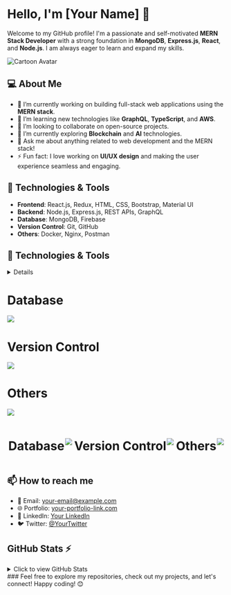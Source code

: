 # Hello, I'm [Your Name] 👋

Welcome to my GitHub profile! I'm a passionate and self-motivated **MERN Stack Developer** with a strong foundation in **MongoDB**, **Express.js**, **React**, and **Node.js**. I am always eager to learn and expand my skills.

![Cartoon Avatar](https://link-to-your-cartoon-image.jpg)  <!-- Update with your own image link -->

## 💻 About Me

- 🔭 I’m currently working on building full-stack web applications using the **MERN stack**.
- 🌱 I’m learning new technologies like **GraphQL**, **TypeScript**, and **AWS**.
- 👯 I’m looking to collaborate on open-source projects.
- 🤔 I’m currently exploring **Blockchain** and **AI** technologies.
- 💬 Ask me about anything related to web development and the MERN stack!
- ⚡ Fun fact: I love working on **UI/UX design** and making the user experience seamless and engaging.

## 🔧 Technologies & Tools

- **Frontend**: React.js, Redux, HTML, CSS, Bootstrap, Material UI
- **Backend**: Node.js, Express.js, REST APIs, GraphQL
- **Database**: MongoDB, Firebase
- **Version Control**: Git, GitHub
- **Others**: Docker, Nginx, Postman



## 🔧 Technologies & Tools

<details>
<div displey='flex'>
  <div> <p align="center">
  <h1>Frontend</h1>
  <a href="https://skillicons.dev">
    <img src="https://skillicons.dev/icons?i=html,css,js,react,redux,nextjs,bootstrap,materialui" />
  </a>
</p></div>
 <div> <p align="center">
     <h1>Backend</h1>
  <a href="https://skillicons.dev">
    <img src="https://skillicons.dev/icons?i=nodejs,expressjs,restapi," />
  </a>
</p></div>
 </div>
  <p align="center">
     <h1>Database</h1>
  <a href="https://skillicons.dev">
    <img src="https://skillicons.dev/icons?i=mongodb,firebase,sql,," />
  </a>
</p>
<p align="center">
     <h1> Version Control</h1>
  <a href="https://skillicons.dev">
    <img src="https://skillicons.dev/icons?i=git,github," />
  </a>
</p>
<p align="center">
     <h1>Others</h1>
  <a href="https://skillicons.dev">
    <img src="https://skillicons.dev/icons?i=docker,postman," />
  </a>
</p>
</details>

<p align="center">
  <h1>Database</h1>
  <a href="https://skillicons.dev">
    <img src="https://skillicons.dev/icons?i=mongodb,firebase,sql" />
  </a>
</p>

<p align="center">
  <h1>Version Control</h1>
  <a href="https://skillicons.dev">
    <img src="https://skillicons.dev/icons?i=git,github" />
  </a>
</p>

<p align="center">
  <h1>Others</h1>
  <a href="https://skillicons.dev">
    <img src="https://skillicons.dev/icons?i=docker,postman" />
  </a>
</p>

<!-- Flexbox layout for better arrangement -->
<div style="display: flex; justify-content: space-around; align-items: center; flex-wrap: wrap;">
  <p align="center">
    <h1>Database</h1>
    <a href="https://skillicons.dev">
      <img src="https://skillicons.dev/icons?i=mongodb,firebase,sql" />
    </a>
  </p>

  <p align="center">
    <h1>Version Control</h1>
    <a href="https://skillicons.dev">
      <img src="https://skillicons.dev/icons?i=git,github" />
    </a>
  </p>

  <p align="center">
    <h1>Others</h1>
    <a href="https://skillicons.dev">
      <img src="https://skillicons.dev/icons?i=docker,postman" />
    </a>
  </p>
</div>

  
## 📫 How to reach me

- 📧 Email: [your-email@example.com](mailto:your-email@example.com)
- 🌐 Portfolio: [your-portfolio-link.com](http://your-portfolio-link.com)
- 💼 LinkedIn: [Your LinkedIn](https://www.linkedin.com/in/your-profile)
- 🐦 Twitter: [@YourTwitter](https://twitter.com/yourprofile)

## GitHub Stats ⚡

<details>
  <summary>Click to view GitHub Stats</summary>

  ![GitHub Stats](https://github-readme-stats.vercel.app/api?username=john-doe&show_icons=true&hide_title=true&count_private=true&hide=prs)

</details>
### Feel free to explore my repositories, check out my projects, and let's connect! Happy coding! 😊
